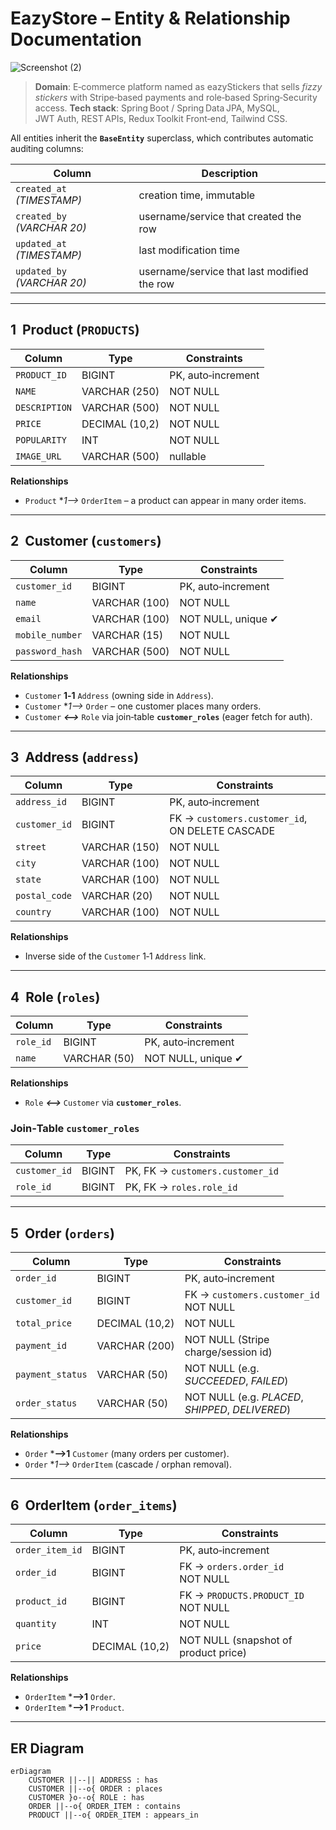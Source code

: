 # EazyStore – Entity & Relationship Documentation

![Screenshot (2)](https://github.com/user-attachments/assets/1b815c11-e294-427c-b6fe-6baa41a41873)

> **Domain**: E‑commerce platform named as eazyStickers that sells *fizzy stickers* with Stripe‑based payments and role‑based Spring‑Security access.
> **Tech stack**: Spring Boot / Spring Data JPA, MySQL, JWT Auth, REST APIs, Redux Toolkit Front‑end, Tailwind CSS.

All entities inherit the **`BaseEntity`** superclass, which contributes automatic auditing columns:

| Column                      | Description                                 |
| --------------------------- | ------------------------------------------- |
| `created_at` *(TIMESTAMP)*  | creation time, immutable                    |
| `created_by` *(VARCHAR 20)* | username/service that created the row       |
| `updated_at` *(TIMESTAMP)*  | last modification time                      |
| `updated_by` *(VARCHAR 20)* | username/service that last modified the row |

---

## 1  Product (`PRODUCTS`)

| Column        | Type           | Constraints        |
| ------------- | -------------- | ------------------ |
| `PRODUCT_ID`  | BIGINT         | PK, auto‑increment |
| `NAME`        | VARCHAR (250)  | NOT NULL           |
| `DESCRIPTION` | VARCHAR (500)  | NOT NULL           |
| `PRICE`       | DECIMAL (10,2) | NOT NULL           |
| `POPULARITY`  | INT            | NOT NULL           |
| `IMAGE_URL`   | VARCHAR (500)  | nullable           |

**Relationships**

* `Product` \**1⟶* `OrderItem` – a product can appear in many order items.

---

## 2  Customer (`customers`)

| Column          | Type          | Constraints        |
| --------------- | ------------- | ------------------ |
| `customer_id`   | BIGINT        | PK, auto‑increment |
| `name`          | VARCHAR (100) | NOT NULL           |
| `email`         | VARCHAR (100) | NOT NULL, unique ✔ |
| `mobile_number` | VARCHAR (15)  | NOT NULL           |
| `password_hash` | VARCHAR (500) | NOT NULL           |

**Relationships**

* `Customer` **1‑1** `Address` (owning side in `Address`).
* `Customer` \**1⟶* `Order` – one customer places many orders.
* `Customer` ***⟷*** `Role` via join‑table **`customer_roles`** (eager fetch for auth).

---

## 3  Address (`address`)

| Column        | Type          | Constraints                                     |
| ------------- | ------------- | ----------------------------------------------- |
| `address_id`  | BIGINT        | PK, auto‑increment                              |
| `customer_id` | BIGINT        | FK → `customers.customer_id`, ON DELETE CASCADE |
| `street`      | VARCHAR (150) | NOT NULL                                        |
| `city`        | VARCHAR (100) | NOT NULL                                        |
| `state`       | VARCHAR (100) | NOT NULL                                        |
| `postal_code` | VARCHAR (20)  | NOT NULL                                        |
| `country`     | VARCHAR (100) | NOT NULL                                        |

**Relationships**

* Inverse side of the `Customer` 1‑1 `Address` link.

---

## 4  Role (`roles`)

| Column    | Type         | Constraints        |
| --------- | ------------ | ------------------ |
| `role_id` | BIGINT       | PK, auto‑increment |
| `name`    | VARCHAR (50) | NOT NULL, unique ✔ |

**Relationships**

* `Role` ***⟷*** `Customer` via **`customer_roles`**.

### Join‑Table `customer_roles`

| Column        | Type   | Constraints                      |
| ------------- | ------ | -------------------------------- |
| `customer_id` | BIGINT | PK, FK → `customers.customer_id` |
| `role_id`     | BIGINT | PK, FK → `roles.role_id`         |

---

## 5  Order (`orders`)

| Column           | Type           | Constraints                                      |
| ---------------- | -------------- | ------------------------------------------------ |
| `order_id`       | BIGINT         | PK, auto‑increment                               |
| `customer_id`    | BIGINT         | FK → `customers.customer_id` NOT NULL            |
| `total_price`    | DECIMAL (10,2) | NOT NULL                                         |
| `payment_id`     | VARCHAR (200)  | NOT NULL (Stripe charge/session id)              |
| `payment_status` | VARCHAR (50)   | NOT NULL (e.g. *SUCCEEDED*, *FAILED*)            |
| `order_status`   | VARCHAR (50)   | NOT NULL (e.g. *PLACED*, *SHIPPED*, *DELIVERED*) |

**Relationships**

* `Order` \***⟶1** `Customer` (many orders per customer).
* `Order` \**1⟶* `OrderItem` (cascade / orphan removal).

---

## 6  OrderItem (`order_items`)

| Column          | Type           | Constraints                          |
| --------------- | -------------- | ------------------------------------ |
| `order_item_id` | BIGINT         | PK, auto‑increment                   |
| `order_id`      | BIGINT         | FK → `orders.order_id` NOT NULL      |
| `product_id`    | BIGINT         | FK → `PRODUCTS.PRODUCT_ID` NOT NULL  |
| `quantity`      | INT            | NOT NULL                             |
| `price`         | DECIMAL (10,2) | NOT NULL (snapshot of product price) |

**Relationships**

* `OrderItem` \***⟶1** `Order`.
* `OrderItem` \***⟶1** `Product`.

---

## ER Diagram

```mermaid
erDiagram
    CUSTOMER ||--|| ADDRESS : has
    CUSTOMER ||--o{ ORDER : places
    CUSTOMER }o--o{ ROLE : has
    ORDER ||--o{ ORDER_ITEM : contains
    PRODUCT ||--o{ ORDER_ITEM : appears_in
```
